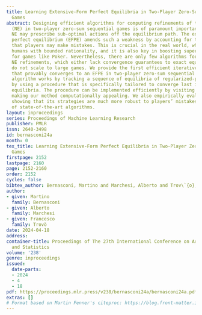 ```yaml
---
title: Learning Extensive-Form Perfect Equilibria in Two-Player Zero-Sum Sequential
  Games
abstract: Designing efficient algorithms for computing refinements of the Nash equilibrium
  (NE) in two-player zero-sum sequential games is of paramount importance, since the
  NE may prescribe sub-optimal actions off the equilibrium path. The extensive-form
  perfect equilibrium (EFPE) amends such a weakness by accounting for the possibility
  that players may make mistakes. This is crucial in the real world, which involves
  humans with bounded rationality, and it is also key in boosting superhuman agents
  for games like Poker. Nevertheless, there are only few algorithms for computing
  NE refinements, which either lack convergence guarantees to exact equilibria or
  do not scale to large games. We provide the first efficient iterative algorithm
  that provably converges to an EFPE in two-player zero-sum sequential games. Our
  algorithm works by tracking a sequence of equilibria of regularized-perturbed games,
  by using a procedure that is specifically tailored to converge last iterate to such
  equilibria. The procedure can be implemented efficiently by visiting the game tree,
  making our method computationally appealing. We also empirically evaluate our algorithm,
  showing that its strategies are much more robust to players’ mistakes than those
  of state-of-the-art algorithms.
layout: inproceedings
series: Proceedings of Machine Learning Research
publisher: PMLR
issn: 2640-3498
id: bernasconi24a
month: 0
tex_title: Learning Extensive-Form Perfect Equilibria in Two-Player Zero-Sum Sequential
  Games
firstpage: 2152
lastpage: 2160
page: 2152-2160
order: 2152
cycles: false
bibtex_author: Bernasconi, Martino and Marchesi, Alberto and Trov\`{o}, Francesco
author:
- given: Martino
  family: Bernasconi
- given: Alberto
  family: Marchesi
- given: Francesco
  family: Trovò
date: 2024-04-18
address:
container-title: Proceedings of The 27th International Conference on Artificial Intelligence
  and Statistics
volume: '238'
genre: inproceedings
issued:
  date-parts:
  - 2024
  - 4
  - 18
pdf: https://proceedings.mlr.press/v238/bernasconi24a/bernasconi24a.pdf
extras: []
# Format based on Martin Fenner's citeproc: https://blog.front-matter.io/posts/citeproc-yaml-for-bibliographies/
---
```

